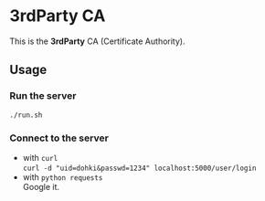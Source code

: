# 3rdParty CA
This is the **3rdParty** CA (Certificate Authority).

## Usage

### Run the server
`./run.sh`

### Connect to the server
- with `curl`  
`curl -d "uid=dohki&passwd=1234" localhost:5000/user/login`
- with `python requests`  
  Google it.

